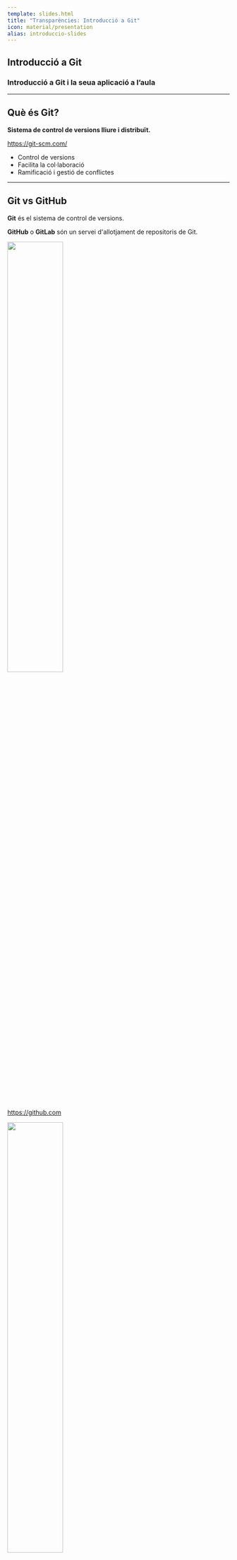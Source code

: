 ```yaml
---
template: slides.html
title: "Transparències: Introducció a Git"
icon: material/presentation
alias: introduccio-slides
---
```


## Introducció a Git

### Introducció a Git i la seua aplicació a l’aula

---

## Què és Git?

__Sistema de control de versions lliure i distribuït.__

https://git-scm.com/

- Control de versions
- Facilita la col·laboració
- Ramificació i gestió de conflictes

---

## Git vs GitHub
__Git__ és el sistema de control de versions.

__GitHub__ o __GitLab__ són un servei d'allotjament de repositoris de Git.



<div class="container">

<div class="col">
<img src="../../img/logo_github.png" height="50%">

https://github.com
</div>

<div class="col">
<img src="../../img/logo_gitlab.png" height="50%">

https://gitlab.com
</div>

</div>

---

## Estructura d'un repositori

<img src="../img/components.png">

---

## Estructura d'un repositori

- __Directori de treball__: Directori del sistema on es troba el projecte i els fitxers.
- __Àrea de preparació (_Staging area_)__: Espai temporal on incloem els fitxers que volem afegir al commit.
- __Repositori local__: Directori ocult (`.git`) on es guarda tota la informació del repositori (_commits_, _branques_, _tags_, etc.).

---

## Inicialitzar un repositori

> Crea el directori `.git` amb el __Repositori local__

```bash
mkdir git_introduccio
cd git_introduccio
git init
```

---

## Àrea de preparació

```bash
git add <path>
```

<img src="../img/staged_readme.png">

---

## Confirmar canvis

```bash
git commit [-m <message>]
```

<img src="../img/after_commit_readme.png">

---

## Històric de canvis

```bash
git log
```

__Àlies:__
```bash
git config --global alias.lg "log --graph --abbrev-commit --decorate --format=format:'%C(bold blue)%h%C(reset) - %C(bold green)(%ar)%C(reset) %C(white)%s%C(reset) %C(dim white)- %an%C(reset)%C(bold yellow)%d%C(reset)'"
git config --global alias.lga "lg --all"
```

---

## Mostrar commit

```bash
git show [ref]
```

---

## Diferències

```bash
git diff [--staged]
```

<img src="../img//resum_diff.png">

---


## Descartar canvis

```bash
git restore <files>
```

<img src="../img/flux_treball.png" height="450px">

---

## Configuració
```bash
git config [--global] <key> <value>
# Exemples
git config --global init.defaultBranch main
git config --global user.name "Joan Puigcerver Ibáñez"
git config --global user.email "jpuigcerver@edu.gva.es"
git config --global core.editor "code --wait"
```

---

## Exemple configuració
```cfg
[core]
    editor = code --wait # Editor per defecte

[init]
    defaultBranch = main # Nom de la branca principal per defecte

[user]
    name = Joan Puigcerver Ibáñez
    email = j.puigcerveribanez@edu.gva.es

[alias]
    lg = log --graph --abbrev-commit --decorate --format=format:'%C(bold blue)%h%C(reset) - %C(bold green)(%ar)%C(reset) %C(white)%s%C(reset) %C(dim white)- %an%C(reset)%C(bold yellow)%d%C(reset)'
    lga = lg --all
```

---

## `.gitignore`

```gitignore
# ignore ALL .log files
*.log

# ignore ALL files in ANY directory named temp
temp/
```
